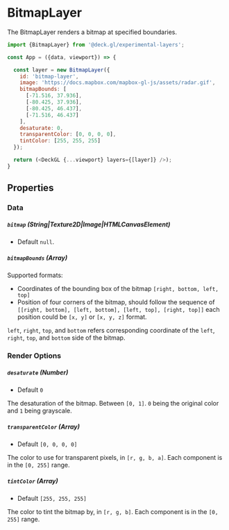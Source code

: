 # BitmapLayer

The BitmapLayer renders a bitmap at specified boundaries.

```js
import {BitmapLayer} from '@deck.gl/experimental-layers';

const App = ({data, viewport}) => {

  const layer = new BitmapLayer({
    id: 'bitmap-layer',
    image: 'https://docs.mapbox.com/mapbox-gl-js/assets/radar.gif',
    bitmapBounds: [
      [-71.516, 37.936],
      [-80.425, 37.936],
      [-80.425, 46.437],
      [-71.516, 46.437]
    ],
    desaturate: 0,
    transparentColor: [0, 0, 0, 0],
    tintColor: [255, 255, 255]
  });

  return (<DeckGL {...viewport} layers={[layer]} />);
}
```

## Properties

### Data

##### `bitmap` (String|Texture2D|Image|HTMLCanvasElement)

- Default `null`.

##### `bitmapBounds` (Array)

Supported formats:
- Coordinates of the bounding box of the bitmap `[right, bottom, left, top]`
- Position of four corners of the bitmap, should follow the sequence of `[[right, bottom], [left, bottom], [left, top], [right, top]]` 
each position could be `[x, y]` or `[x, y, z]` format. 

`left`, `right`, `top`, and `bottom` refers corresponding coordinate of the `left`, `right`, `top`, and `bottom` side of the bitmap.

### Render Options

##### `desaturate` (Number)

- Default `0`

The desaturation of the bitmap. Between `[0, 1]`. `0` being the original color and `1` being grayscale.

##### `transparentColor` (Array)

- Default `[0, 0, 0, 0]`

The color to use for transparent pixels, in `[r, g, b, a]`. Each component is in the `[0, 255]` range.

##### `tintColor` (Array)

- Default `[255, 255, 255]`

The color to tint the bitmap by, in `[r, g, b]`. Each component is in the `[0, 255]` range.

